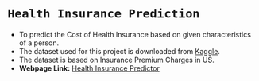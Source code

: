 # ```Health Insurance Prediction```
- To predict the Cost of Health Insurance based on given characteristics of a person.  
- The dataset used for this project is downloaded from [Kaggle](https://www.kaggle.com/datasets/teertha/ushealthinsurancedataset).
- The dataset is based on Insurance Premium Charges in US.
- **Webpage Link:** [Health Insurance Predictor](https://suryaranji-health-insurance-43.streamlit.app)

